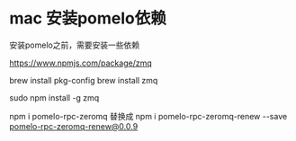 # mac 安装pomelo依赖

安装pomelo之前，需要安装一些依赖

https://www.npmjs.com/package/zmq

brew install pkg-config
brew install zmq

sudo npm install -g zmq

npm i pomelo-rpc-zeromq 替换成
npm i pomelo-rpc-zeromq-renew --save
pomelo-rpc-zeromq-renew@0.0.9